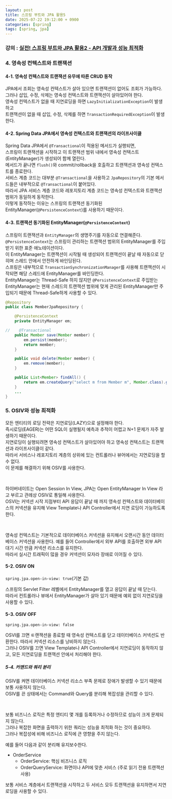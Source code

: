 ```yaml
---
layout: post
title: 스프링 부트와 JPA 활용5
date: 2025-07-22 19:12:00 + 0900
categories: [spring]
tags: [spring, jpa]
---
```


### 강의 : [실전! 스프링 부트와 JPA 활용2 - API 개발과 성능 최적화](https://www.inflearn.com/course/%EC%8A%A4%ED%94%84%EB%A7%81%EB%B6%80%ED%8A%B8-JPA-API%EA%B0%9C%EB%B0%9C-%EC%84%B1%EB%8A%A5%EC%B5%9C%EC%A0%81%ED%99%94/dashboard)


### 4. 영속성 컨텍스트와 트랜잭션

#### 4-1. 영속성 컨텍스트와 트랜잭션 유무에 따른 CRUD 동작

JPA에서 조회는 영속성 컨텍스트가 살아 있으면 트랜잭션이 없어도 조회가 가능하다.    
그러나 삽입, 수정, 삭제는 영속성 컨텍스트와 트랜잭션이 살아있어야 한다.   
영속성 컨텍스트가 없을 때 지연로딩을 하면 ```LazyInitializationException```이 발생하고   
트랜잭션이 없을 때 삽입, 수정, 삭제를 하면 ```TransactionRequiredException```이 발생한다.   

#### 4-2. Spring Data JPA에서 영속성 컨텍스트와 트랜잭션의 라이프사이클

Spring Data JPA에서 ```@Transactional```이 적용된 메서드가 실행되면,    
스프링이 트랜잭션을 시작하고 이 트랜잭션 범위 내에서 영속성 컨텍스트(EntityManager)가 생성되어 함께 열린다.   
메서드가 끝나면 ```flush()```와 commit/rollback을 호출하고 트랜잭션과 영속성 컨텍스트를 종료한다.   
서비스 계층 코드는 대부분 ```@Transactional```을 사용하고 ```JpaRepository```의 기본 메서드들은 내부적으로 ```@Transactional```이 붙어있다.   
따라서 JPA 서비스 계층 코드와 레포지토리 계층 코드는 영속성 컨텍스트와 트랜잭션 범위가 동일하게 동작한다.   
이렇게 동작하는 이유는 스프링의 트랜잭션 동기화된 EntityManager(```@PersistenceContext```)를 사용하기 때문이다.

#### 4-3. 트랜잭션 동기화된 EntityManager(```@PersistenceContext```)

스프링이 트랜잭션과 ```EntityManager```의 생명주기를 자동으로 연결해준다.   
```@PersistenceContext```는 스프링이 관리하는 트랜잭션 범위의 EntityManager를 주입받기 위한 표준 애노테이션이다.   
이 EntityManager는 트랜잭션이 시작될 때 생성되어 트랜잭션이 끝날 때 자동으로 닫히며 스레드 안에서 안전하게 바인딩된다.   
스프링은 내부적으로 ```TransactionSynchronizationManager```를 사용해 트랜잭션이 시작되면 해당 스레드에 EntityManager를 바인딩한다.   
EntityManager는 Thread-Safe 하지 않지만 ```@PersistenceContext```로 주입받는 EntityManager는 현재 스레드의 트랜잭션 범위에 맞게 관리된 EntityManager만 주입되기 때문에 Thread-Safe하게 사용할 수 있다.   

```java
@Repository
public class MemberJpaRepository {

    @PersistenceContext
    private EntityManager em;

//    @Transactional
    public Member save(Member member) {
        em.persist(member);
        return member;
    }

    public void delete(Member member) {
        em.remove(member);
    }

    public List<Member> findAll() {
        return em.createQuery("select m from Member m", Member.class).getResultList();
    }
    ...
}
```

### 5. OSIV와 성능 최적화

모든 엔티티의 로딩 전략은 지연로딩(LAZY)으로 설정해야 한다.    
즉시로딩(EAGER)는 어떤 SQL이 실행될지 예측과 추적이 어렵고 N+1 문제가 자주 발생하기 때문이다.    
지연로딩이 실행되려면 영속성 컨텍스트가 살아있어야 하고 영속성 컨텍스트는 트랜잭션과 라이프사이클이 같다.   
따라서 서비스나 레포지토리 계층의 상위에 있는 컨트롤러나 뷰어에서는 지연로딩을 할 수 없다.   
이 문제를 해결하기 위해 OSIV를 사용한다.   

<br/>

하이버네이트는 Open Session In View, JPA는 Open EntityManager In View 라고 부르고 관례상 OSIV로 통일해 사용한다.    
OSVI는 커넥션 시작 지점부터 API 응답이 끝날 때 까지 영속성 컨텍스트와 데이터베이스의 커넥션을 유지해 View Template나 API Controller에서 지연 로딩이 가능하도록 한다.   

<br/>

영속성 컨텍스트는 기본적으로 데이터베이스 커넥션을 유지해서 오랜시간 동안 데이터베이스 커넥션을 사용한다.
예를 들어 Controller에서 외부 API를 호출하면 외부 API 대기 시간 만큼 커넥션 리소스를 유지한다.   
따라서 실시간 트래픽이 많을 경우 커넥션이 모자라 장애로 이어질 수 있다.     

#### 5-2. OSIV ON
```spring.jpa.open-in-view: true```(기본 값)    

스프링의 Servlet Filter 레벨에서 EntityManager를 열고 응답이 끝날 때 닫는다.   
따라서 컨트롤러나 뷰에서 EntityManager가 살아 있기 때문에 예외 없이 지연로딩을 사용할 수 있다.   

#### 5-3. OSIV OFF

```spring.jpa.open-in-view: false```   

OSVI를 끄면 ㅌ랜잭션을 종료할 때 영속성 컨텍스트를 닫고 데이터베이스 커넥션도 반환한다. 따라서 커넥션 리소스를 낭비하지 않는다.   
그러나 OSIV를 끄면 View Template나 API Controller에서 지연로딩이 동작하지 않고, 모든 지연로딩을 트랜잭션 안에서 처리해야 한다.   

##### 5-4. 커맨드와 쿼리 분리

OSIV를 켜면 데이터베이스 커넥션 리소스 부족 문제로 장애가 발생할 수 있기 때문에 보통 사용하지 않는다.   
OSIV를 끈 상태에서는 Command와 Query를 분리해 복잡성을 관리할 수 있다.   

<br/>

보통 비즈니스 로직은 특정 엔티티 몇 개를 등록하거나 수정하므로 성능이 크게 문제되지 않는다.   
그러나 복잡한 화면을 출력하기 위한 쿼리는 성능을 최적화 하는 것이 중요하다.   
그러나 복잡성에 비해 비즈니스 로직에 큰 영향을 주지 않는다.   

예를 들어 다음과 같이 분리해 유지보수한다.
- OrderService
    - OrderService: 핵심 비즈니스 로직
    - OrderQueryService: 화면이나 API에 맞춘 서비스 (주로 읽기 전용 트랜잭션 사용)

보통 서비스 계층에서 트랜잭션을 시작하고 두 서비스 모두 트랜잭션을 유지하면서 지연 로딩을 사용할 수 있다.   